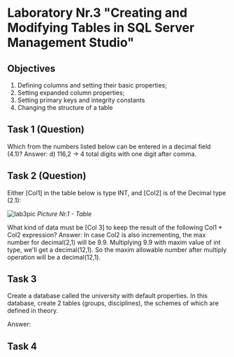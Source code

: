 
# Laboratory Nr.3 "Creating and Modifying Tables in SQL Server Management Studio"
## Objectives
1. Defining columns and setting their basic properties;
2. Setting expanded column properties;
3. Setting primary keys and integrity constants
4. Changing the structure of a table

## Task 1 (Question)
Which from the numbers listed below can be entered in a decimal field (4.1)?
Answer: d) 116,2 -> 4 total digits with one digit after comma.

## Task 2 (Question)
Either [Col1] in the table below is type INT, and [Col2] is of the Decimal type (2.1):

![lab3pic](https://user-images.githubusercontent.com/24621285/45638523-18f00f00-bab6-11e8-8189-e71493b1f013.PNG)
*Picture Nr.1 - Table*

What kind of data must be [Col 3] to keep the result of the following Col1 * Col2 expression?
Answer: In case Col2 is also incrementing, the max number for decimal(2,1) will be 9.9.
Multiplying 9.9 with maxim value of int type, we'll get a decimal(12,1). 
So the maxim allowable number after multiply operation will be a decimal(12,1).



## Task 3
Create a database called the university with default properties. 
In this database, create 2 tables (groups, disciplines), the schemes of which are defined in theory.

Answer:


## Task 4

